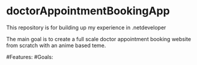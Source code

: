 # doctorAppointmentBookingApp
This repository is for building up my experience in .netdeveloper


The main goal is to create a full scale doctor appointment booking website from scratch with an anime based teme.

#Features:
#Goals:
